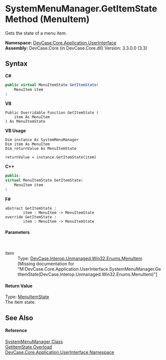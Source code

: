 # SystemMenuManager.GetItemState Method (MenuItem)
 

Gets the state of a menu item.

**Namespace:**&nbsp;<a href="N_DevCase_Core_Application_UserInterface">DevCase.Core.Application.UserInterface</a><br />**Assembly:**&nbsp;DevCase.Core (in DevCase.Core.dll) Version: 3.3.0.0 (3.3)

## Syntax

**C#**<br />
``` C#
public virtual MenuItemState GetItemState(
	MenuItem item
)
```

**VB**<br />
``` VB
Public Overridable Function GetItemState ( 
	item As MenuItem
) As MenuItemState
```

**VB Usage**<br />
``` VB Usage
Dim instance As SystemMenuManager
Dim item As MenuItem
Dim returnValue As MenuItemState

returnValue = instance.GetItemState(item)
```

**C++**<br />
``` C++
public:
virtual MenuItemState GetItemState(
	MenuItem item
)
```

**F#**<br />
``` F#
abstract GetItemState : 
        item : MenuItem -> MenuItemState 
override GetItemState : 
        item : MenuItem -> MenuItemState 
```


#### Parameters
&nbsp;<dl><dt>item</dt><dd>Type: <a href="T_DevCase_Interop_Unmanaged_Win32_Enums_MenuItem">DevCase.Interop.Unmanaged.Win32.Enums.MenuItem</a><br />\[Missing <param name="item"/> documentation for "M:DevCase.Core.Application.UserInterface.SystemMenuManager.GetItemState(DevCase.Interop.Unmanaged.Win32.Enums.MenuItem)"\]</dd></dl>

#### Return Value
Type: <a href="T_DevCase_Interop_Unmanaged_Win32_Enums_MenuItemState">MenuItemState</a><br />The item state.

## See Also


#### Reference
<a href="T_DevCase_Core_Application_UserInterface_SystemMenuManager">SystemMenuManager Class</a><br /><a href="Overload_DevCase_Core_Application_UserInterface_SystemMenuManager_GetItemState">GetItemState Overload</a><br /><a href="N_DevCase_Core_Application_UserInterface">DevCase.Core.Application.UserInterface Namespace</a><br />